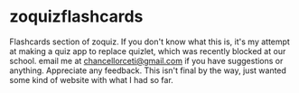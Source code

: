# zoquizflashcards
Flashcards section of zoquiz. 
If you don't know what this is, it's my attempt at making a quiz app to replace quizlet, which was recently blocked at our school. 
email me at chancellorceti@gmail.com if you have suggestions or anything. 
Appreciate any feedback.
This isn't final by the way, just wanted some kind of website with what I had so far.
